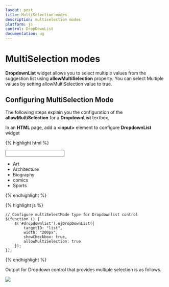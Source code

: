 ```yaml
---
layout: post
title: MultiSelection-modes
description: multiselection modes
platform: js
control: DropDownList
documentation: ug
---
```


# MultiSelection modes

**DropdownList** widget allows you to select multiple values from the suggestion list using **allowMultiSelection** property. You can select Multiple values by setting allowMultiSelection value to true.

## Configuring MultiSelection Mode

The following steps explain you the configuration of the **allowMultiSelection** for a **DropdownList** textbox.

In an **HTML** page, add a **&lt;input&gt;** element to configure **DropdownList** widget

{% highlight html %}

<input type="text" id="dropdownlist" />
    
<div id="list">
   <ul>
      <li>Art</li>
      <li>Architecture</li>
      <li>Biography</li>
      <li>comics</li>
      <li>Sports</li>
   </ul>
</div>

{% endhighlight %}

{% highlight js %}

    // Configure multiSelectMode type for Dropdownlist control
    $(function () {
        $('#dropdownlist').ejDropDownList({
            targetID: "list",
            width: "200px",
            showCheckbox: true,
            allowMultiSelection: true
        });
    });

{% endhighlight %}

Output for Dropdown control that provides multiple selection is as follows.

![]("/js/DropDownList/MultiSelection-modes_images/MultiSelection-modes_img1.png") 

